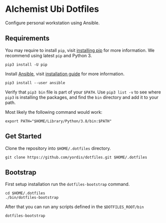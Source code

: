 # Alchemist Ubi Dotfiles

Configure personal workstation using Ansible.

## Requirements

You may require to install `pip`, visit [installing pip](https://pip.pypa.io/en/stable/installing/)
for more information. We recommend using latest `pip` and Python 3.

```shell
pip3 install -U pip
```

Install [Ansible](https://www.ansible.com/), visit [installation guide](https://docs.ansible.com/ansible/latest/installation_guide/intro_installation.html)
for more information.

```shell
pip3 install --user ansible
```

Verify that `pip3 bin` file is part of your `$PATH`. Use `pip3 list -v` to see
where `pip3` is installing the packages, and find the `bin` directory and add it
to your path.

Most likely the following command would work:

```shell
export PATH="$HOME/Library/Python/3.8/bin:$PATH"
```

## Get Started

Clone the repository into `$HOME/.dotfiles` directory.

```shell
git clone https://github.com/yordis/dotfiles.git $HOME/.dotfiles
```

## Bootstrap

First setup installation run the `dotfiles-bootstrap` command.

```shell
cd $HOME/.dotfiles
./bin/dotfiles-bootstrap
```

After that you can run any scripts defined in the `$DOTFILES_ROOT/bin`

```shell
dotfiles-bootstrap
```
